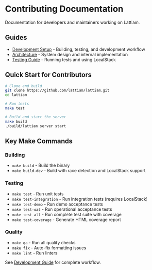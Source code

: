# Contributing Documentation

Documentation for developers and maintainers working on Lattiam.

## Guides

- [Development Setup](./DEVELOPMENT.md) - Building, testing, and development workflow
- [Architecture](./ARCHITECTURE.md) - System design and internal implementation
- [Testing Guide](./TESTING.md) - Running tests and using LocalStack

## Quick Start for Contributors

```bash
# Clone and build
git clone https://github.com/lattiam/lattiam.git
cd lattiam

# Run tests
make test

# Build and start the server
make build
./build/lattiam server start
```

## Key Make Commands

### Building

- `make build` - Build the binary
- `make build-dev` - Build with race detection and LocalStack support

### Testing

- `make test` - Run unit tests
- `make test-integration` - Run integration tests (requires LocalStack)
- `make test-demo` - Run demo acceptance tests
- `make test-oat` - Run operational acceptance tests
- `make test-all` - Run complete test suite with coverage
- `make test-coverage` - Generate HTML coverage report

### Quality

- `make qa` - Run all quality checks
- `make fix` - Auto-fix formatting issues
- `make lint` - Run linters

See [Development Guide](./DEVELOPMENT.md) for complete workflow.
